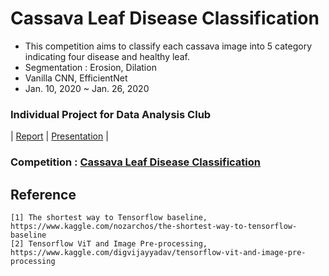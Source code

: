 # Cassava Leaf Disease Classification
- This competition aims to classify each cassava image into 5 category indicating four disease and healthy leaf.
- Segmentation : Erosion, Dilation
- Vanilla CNN, EfficientNet
- Jan. 10, 2020 ~ Jan. 26, 2020

### Individual Project for Data Analysis Club
| [Report](https://github.com/OH-Seoyoung/Cassava_Leaf_Disease_Classification/blob/master/Mid_report.pdf) | [Presentation](https://github.com/OH-Seoyoung/Cassava_Leaf_Disease_Classification/blob/master/Presentation.pdf) |

### Competition : [Cassava Leaf Disease Classification](https://www.kaggle.com/c/cassava-leaf-disease-classification/overview)

## Reference
```
[1] The shortest way to Tensorflow baseline, https://www.kaggle.com/nozarchos/the-shortest-way-to-tensorflow-baseline
[2] Tensorflow ViT and Image Pre-processing, https://www.kaggle.com/digvijayyadav/tensorflow-vit-and-image-pre-processing
```
